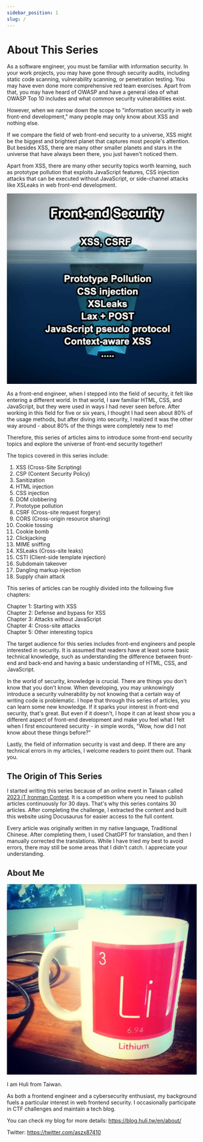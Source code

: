 ```yaml
---
sidebar_position: 1
slug: /
---
```


# About This Series

As a software engineer, you must be familiar with information security. In your work projects, you may have gone through security audits, including static code scanning, vulnerability scanning, or penetration testing. You may have even done more comprehensive red team exercises. Apart from that, you may have heard of OWASP and have a general idea of what OWASP Top 10 includes and what common security vulnerabilities exist.

However, when we narrow down the scope to "information security in web front-end development," many people may only know about XSS and nothing else.

If we compare the field of web front-end security to a universe, XSS might be the biggest and brightest planet that captures most people's attention. But besides XSS, there are many other smaller planets and stars in the universe that have always been there, you just haven't noticed them.

Apart from XSS, there are many other security topics worth learning, such as prototype pollution that exploits JavaScript features, CSS injection attacks that can be executed without JavaScript, or side-channel attacks like XSLeaks in web front-end development.

![The diversity of security](pics/01-01.png)

As a front-end engineer, when I stepped into the field of security, it felt like entering a different world. In that world, I saw familiar HTML, CSS, and JavaScript, but they were used in ways I had never seen before. After working in this field for five or six years, I thought I had seen about 80% of the usage methods, but after diving into security, I realized it was the other way around - about 80% of the things were completely new to me!

Therefore, this series of articles aims to introduce some front-end security topics and explore the universe of front-end security together!

The topics covered in this series include:

1. XSS (Cross-Site Scripting)
2. CSP (Content Security Policy)
3. Sanitization
4. HTML injection
5. CSS injection
6. DOM clobbering
7. Prototype pollution
8. CSRF (Cross-site request forgery)
9. CORS (Cross-origin resource sharing)
10. Cookie tossing
11. Cookie bomb
12. Clickjacking
13. MIME sniffing
14. XSLeaks (Cross-site leaks)
15. CSTI (Client-side template injection)
16. Subdomain takeover
17. Dangling markup injection
18. Supply chain attack

This series of articles can be roughly divided into the following five chapters:

Chapter 1: Starting with XSS  
Chapter 2: Defense and bypass for XSS  
Chapter 3: Attacks without JavaScript  
Chapter 4: Cross-site attacks  
Chapter 5: Other interesting topics  

The target audience for this series includes front-end engineers and people interested in security. It is assumed that readers have at least some basic technical knowledge, such as understanding the difference between front-end and back-end and having a basic understanding of HTML, CSS, and JavaScript.

In the world of security, knowledge is crucial. There are things you don't know that you don't know. When developing, you may unknowingly introduce a security vulnerability by not knowing that a certain way of writing code is problematic. I hope that through this series of articles, you can learn some new knowledge. If it sparks your interest in front-end security, that's great. But even if it doesn't, I hope it can at least show you a different aspect of front-end development and make you feel what I felt when I first encountered security - in simple words, "Wow, how did I not know about these things before?"

Lastly, the field of information security is vast and deep. If there are any technical errors in my articles, I welcome readers to point them out. Thank you.

## The Origin of This Series

I started writing this series because of an online event in Taiwan called [2023 iT Ironman Contest](https://ithelp.ithome.com.tw/2023ironman/event). It is a competition where you need to publish articles continuously for 30 days. That's why this series contains 30 articles. After completing the challenge, I extracted the content and built this website using Docusaurus for easier access to the full content.

Every article was originally written in my native language, Traditional Chinese. After completing them, I used ChatGPT for translation, and then I manually corrected the translations. While I have tried my best to avoid errors, there may still be some areas that I didn't catch. I appreciate your understanding.

## About Me

![](./pics/huli-logo-1080.jpg)

I am Huli from Taiwan.

As both a frontend engineer and a cybersecurity enthusiast, my background fuels a particular interest in web frontend security. I occasionally participate in CTF challenges and maintain a tech blog.

You can check my blog for more details: https://blog.huli.tw/en/about/

Twitter: https://twitter.com/aszx87410
